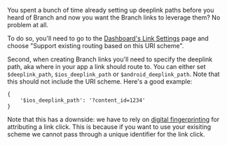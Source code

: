 You spent a bunch of time already setting up deeplink paths before you heard of Branch and now you want the Branch links to leverage them? No problem at all.

To do so, you'll need to go to the [Dashboard's Link Settings](https://dashboard.branch.io/#/settings/link) page and choose "Support existing routing based on this URI scheme".

Second, when creating Branch links you'll need to specify the deeplink path, aka where in your app a link should route to. You can either set `$deeplink_path`, `$ios_deeplink_path` or `$android_deeplink_path`. Note that this should not include the URI scheme. Here's a good example:

```
{
	'$ios_deeplink_path': '?content_id=1234'
}
```

Note that this has a downside: we have to rely on [digital fingerprinting](https://dev.branch.io/recipes/matching_accuracy/) for attributing a link click. This is because if you want to use your exisiting scheme we cannot pass through a unique identifier for the link click.